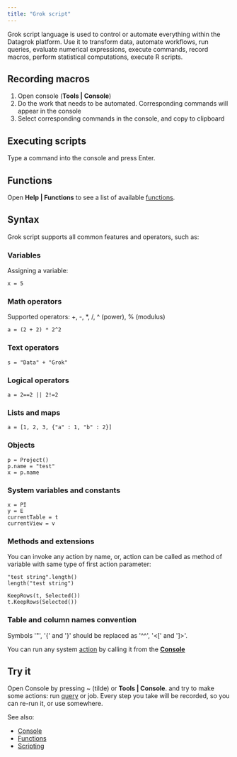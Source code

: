 ```yaml
---
title: "Grok script"
---
```


Grok script language is used to control or automate everything within the Datagrok platform. Use it to transform data,
automate workflows, run queries, evaluate numerical expressions, execute commands, record macros, perform statistical
computations, execute R scripts.

## Recording macros

1. Open console (**Tools | Console**)
2. Do the work that needs to be automated. Corresponding commands will appear in the console
3. Select corresponding commands in the console, and copy to clipboard

## Executing scripts

Type a command into the console and press Enter.

## Functions

Open **Help | Functions** to see a list of available [functions](../../datagrok/concepts/functions/functions.md).

## Syntax

Grok script supports all common features and operators, such as:

### Variables

Assigning a variable:

```
x = 5
```

### Math operators

Supported operators: +, -, *, /, ^ (power), % (modulus)

```
a = (2 + 2) * 2^2
```

### Text operators

```
s = "Data" + "Grok"
```

### Logical operators

```
a = 2==2 || 2!=2
```

### Lists and maps

```
a = [1, 2, 3, {"a" : 1, "b" : 2}]
```

### Objects

```
p = Project()
p.name = "test"
x = p.name
```

### System variables and constants

```
x = PI
y = E
currentTable = t
currentView = v
```

### Methods and extensions

You can invoke any action by name, or, action can be called as method of variable with same type of first action
parameter:

```
"test string".length()
length("test string")
```

```
KeepRows(t, Selected())
t.KeepRows(Selected())
```

### Table and column names convention

Symbols '"', '{' and '}' should be replaced as '^^', '<\[' and ']>'.

You can run any system [action](../../datagrok/concepts/functions/functions.md) by calling it from the [**Console**](../../datagrok/navigation/panels/panels.md#console)

## Try it

Open Console by pressing ~ (tilde) or **Tools | Console**. and try to make some actions:
run [query](../../access/access.md#data-query) or job. Every step you take will be recorded, so you can
re-run it, or use somewhere.

See also:

* [Console](../../datagrok/navigation/panels/panels.md#console)
* [Functions](../../datagrok/concepts/functions/functions.md)
* [Scripting](../../compute/scripting/scripting/scripting.mdxx)
